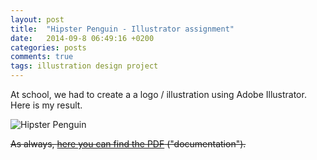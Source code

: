 ```yaml
---
layout: post
title:  "Hipster Penguin - Illustrator assignment"
date:   2014-09-8 06:49:16 +0200
categories: posts
comments: true
tags: illustration design project
---
```

At school, we had to create a a logo / illustration using Adobe Illustrator. Here is my result.

![Hipster Penguin]({{site.cdn_path}}/img/posts/2014-09-08-hipster-penguin-illustrator-assignment/hipsterpenguin-01.png "Hipster Penguin")

~~As always, [here you can find the PDF](https://drive.google.com/file/d/0B4vZ8mV5VTD9d1g1eTBOZ0E5d0U/edit) ("documentation").~~